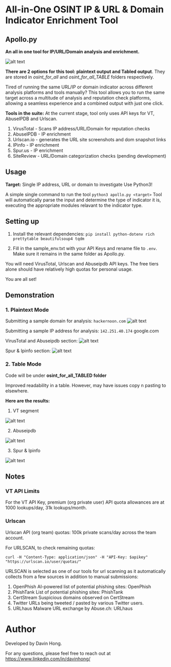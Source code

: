 # All-in-One OSINT IP & URL & Domain Indicator Enrichment Tool
## Apollo.py 
**An all in one tool for IP/URL/Domain analysis and enrichment.**

![alt text](/img/badges.png)

**There are 2 options for this tool: plaintext output and Tabled output**. They are stored in *osint_for_all* and *osint_for_all_TABLE* folders respectively.

Tired of running the same URL/IP or domain indicator across different analysis platforms and tools manually? This tool allows you to run the same target across a multitude of analysis and reputation check platforms, allowing a seamless experience and a combined output with just one click.

**Tools in the suite:**
At the current stage, tool only uses API keys for VT, AbuseIPDB and Urlscan.
1. VirusTotal - Scans IP address/URL/Domain for reputation checks
2. AbuseIPDB - IP enrichment
3. Urlscan.io - generates the URL site screenshots and dom snapshot links 
4. IPinfo - IP enrichment
5. Spur.us - IP enrichment
6. SiteReview - URL/Domain categorization checks (pending development)

## Usage
**Target:** Single IP address, URL or domain to investigate
Use Python3!

A simple single command to run the tool `python3 apollo.py <target>`
Tool will automatically parse the input and determine the type of indicator it is, executing the appropriate modules relavant to the indicator type.

## Setting up
1. Install the relevant dependencies:
`pip install python-dotenv rich prettytable beautifulsoup4 tqdm`

2. Fill in the sample_env.txt with your API Keys and rename file to `.env`. Make sure it remains in the same folder as Apollo.py.

You will need VirusTotal, Urlscan and Abuseipdb API keys. The free tiers alone should have relatively high quotas for personal usage.

You are all set!

## Demonstration 
### 1. Plaintext Mode
Submitting a sample domain for analysis: `hackernoon.com`
![alt text](/img/image.png)

Submitting a sample IP address for analysis: `142.251.40.174`  google.com

VirusTotal and Abuseipdb section:
![alt text](/img/vt_ptmode.png)

Spur & Ipinfo section:
![alt text](/img/spur_ptmode.png)

### 2. Table Mode
Code will be under **osint_for_all_TABLED folder**

Improved readability in a table. However, may have issues copy n pasting to elsewhere.

**Here are the results:**
1. VT segment

![alt text](/img/table_vt.png)

2. Abuseipdb
 
![alt text](/img/table_abuse.png)

3. Spur & Ipinfo

![alt text](/img/table_ip.png)


## Notes
### VT API Limits
For the VT API Key, premium (org private user) API quota allowances are at 1000 lookups/day, 31k lookups/month.

### Urlscan
Urlscan API (org team) quotas: 100k private scans/day across the team account.

For URLSCAN, to check remaining quotas:

`curl -H "Content-Type: application/json" -H "API-Key: $apikey" "https://urlscan.io/user/quotas/" `

URLSCAN is selected as one of our tools for url scanning as it automatically collects from a few sources in addition to manual submissions:
1. OpenPhish AI-powered list of potential phishing sites: OpenPhish
2. PhishTank List of potential phishing sites: PhishTank
3. CertStream Suspicious domains observed on CertStream
4. Twitter URLs being tweeted / pasted by various Twitter users.
5. URLhaus Malware URL exchange by Abuse.ch: URLhaus


# Author
Developed by Davin Hong.

For any questions, please feel free to reach out at https://www.linkedin.com/in/davinhong/

